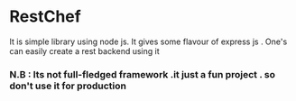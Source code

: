 # RestChef

It is simple library using node js. It gives some flavour of express js .
One's can easily create a rest backend using it 

### N.B : Its not full-fledged framework .it just a fun project  . so don't use it for production  
